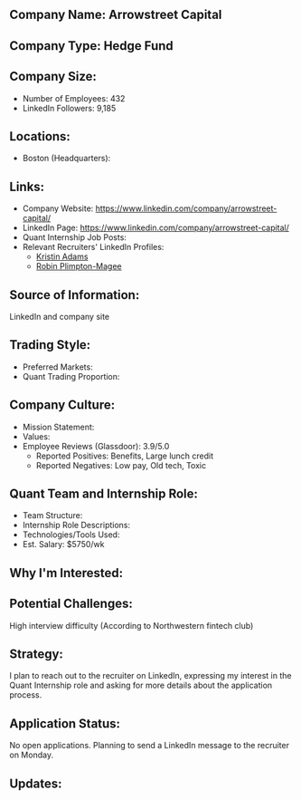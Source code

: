 ## Company Name: Arrowstreet Capital

## Company Type: Hedge Fund

## Company Size:
- Number of Employees: 432
- LinkedIn Followers: 9,185

## Locations:
- Boston (Headquarters): 

## Links:
- Company Website: https://www.linkedin.com/company/arrowstreet-capital/
- LinkedIn Page: https://www.linkedin.com/company/arrowstreet-capital/
- Quant Internship Job Posts: 
- Relevant Recruiters' LinkedIn Profiles: 
  - [Kristin Adams](https://www.linkedin.com/in/kristin-adams-74573269/)
  - [Robin Plimpton-Magee](https://www.linkedin.com/in/robin-plimpton-magee-754a257/)

## Source of Information:
LinkedIn and company site

## Trading Style:
- Preferred Markets: 
- Quant Trading Proportion: 

## Company Culture:
- Mission Statement: 
- Values: 
- Employee Reviews (Glassdoor): 3.9/5.0
  - Reported Positives: Benefits, Large lunch credit
  - Reported Negatives: Low pay, Old tech, Toxic

## Quant Team and Internship Role:
- Team Structure: 
- Internship Role Descriptions: 
- Technologies/Tools Used: 
- Est. Salary: $5750/wk

## Why I'm Interested:

## Potential Challenges: 
High interview difficulty (According to Northwestern fintech club)

## Strategy:
I plan to reach out to the recruiter on LinkedIn, expressing my interest in the Quant Internship role and asking for more details about the application process.

## Application Status:
No open applications. Planning to send a LinkedIn message to the recruiter on Monday.

## Updates:
